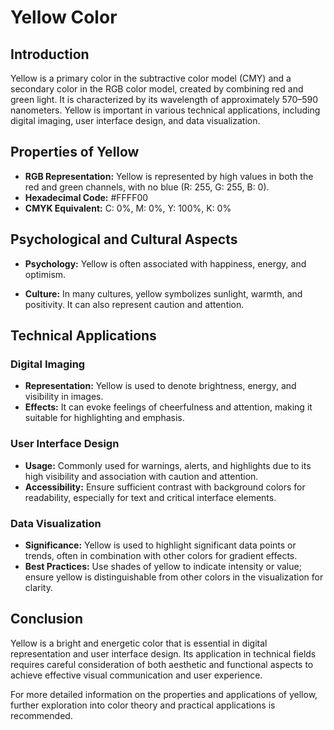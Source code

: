 # Yellow Color

## Introduction

Yellow is a primary color in the subtractive color model (CMY) and a secondary color in the RGB color model, created by combining red and green light. It is characterized by its wavelength of approximately 570–590 nanometers. Yellow is important in various technical applications, including digital imaging, user interface design, and data visualization.

## Properties of Yellow

- **RGB Representation:** Yellow is represented by high values in both the red and green channels, with no blue (R: 255, G: 255, B: 0).
- **Hexadecimal Code:** #FFFF00
- **CMYK Equivalent:** C: 0%, M: 0%, Y: 100%, K: 0%

## Psychological and Cultural Aspects

- **Psychology:** Yellow is often associated with happiness, energy, and optimism.

- **Culture:** In many cultures, yellow symbolizes sunlight, warmth, and positivity. It can also represent caution and attention.

## Technical Applications

### Digital Imaging

- **Representation:** Yellow is used to denote brightness, energy, and visibility in images.
- **Effects:** It can evoke feelings of cheerfulness and attention, making it suitable for highlighting and emphasis.

### User Interface Design

- **Usage:** Commonly used for warnings, alerts, and highlights due to its high visibility and association with caution and attention.
- **Accessibility:** Ensure sufficient contrast with background colors for readability, especially for text and critical interface elements.

### Data Visualization

- **Significance:** Yellow is used to highlight significant data points or trends, often in combination with other colors for gradient effects.
- **Best Practices:** Use shades of yellow to indicate intensity or value; ensure yellow is distinguishable from other colors in the visualization for clarity.

## Conclusion

Yellow is a bright and energetic color that is essential in digital representation and user interface design. Its application in technical fields requires careful consideration of both aesthetic and functional aspects to achieve effective visual communication and user experience.

For more detailed information on the properties and applications of yellow, further exploration into color theory and practical applications is recommended.
